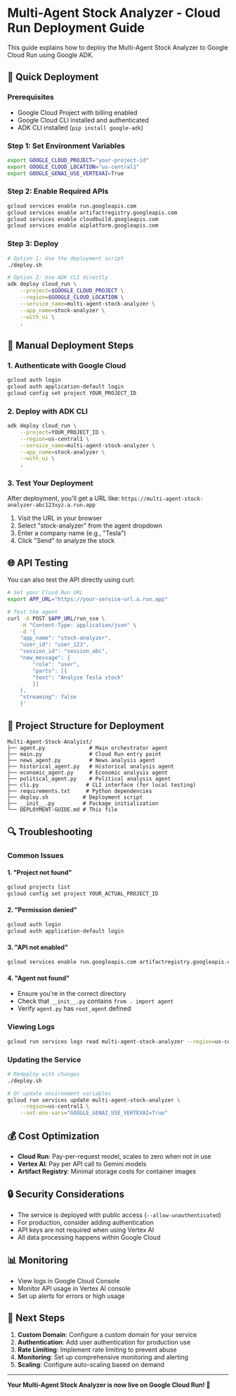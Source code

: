 # Multi-Agent Stock Analyzer - Cloud Run Deployment Guide

This guide explains how to deploy the Multi-Agent Stock Analyzer to Google Cloud Run using Google ADK.

## 🚀 Quick Deployment

### Prerequisites
- Google Cloud Project with billing enabled
- Google Cloud CLI installed and authenticated
- ADK CLI installed (`pip install google-adk`)

### Step 1: Set Environment Variables
```bash
export GOOGLE_CLOUD_PROJECT="your-project-id"
export GOOGLE_CLOUD_LOCATION="us-central1"
export GOOGLE_GENAI_USE_VERTEXAI=True
```

### Step 2: Enable Required APIs
```bash
gcloud services enable run.googleapis.com
gcloud services enable artifactregistry.googleapis.com
gcloud services enable cloudbuild.googleapis.com
gcloud services enable aiplatform.googleapis.com
```

### Step 3: Deploy
```bash
# Option 1: Use the deployment script
./deploy.sh

# Option 2: Use ADK CLI directly
adk deploy cloud_run \
    --project=$GOOGLE_CLOUD_PROJECT \
    --region=$GOOGLE_CLOUD_LOCATION \
    --service_name=multi-agent-stock-analyzer \
    --app_name=stock-analyzer \
    --with_ui \
    .
```

## 🔧 Manual Deployment Steps

### 1. Authenticate with Google Cloud
```bash
gcloud auth login
gcloud auth application-default login
gcloud config set project YOUR_PROJECT_ID
```

### 2. Deploy with ADK CLI
```bash
adk deploy cloud_run \
    --project=YOUR_PROJECT_ID \
    --region=us-central1 \
    --service_name=multi-agent-stock-analyzer \
    --app_name=stock-analyzer \
    --with_ui \
    .
```

### 3. Test Your Deployment
After deployment, you'll get a URL like:
`https://multi-agent-stock-analyzer-abc123xyz.a.run.app`

1. Visit the URL in your browser
2. Select "stock-analyzer" from the agent dropdown
3. Enter a company name (e.g., "Tesla")
4. Click "Send" to analyze the stock

## 🌐 API Testing

You can also test the API directly using curl:

```bash
# Set your Cloud Run URL
export APP_URL="https://your-service-url.a.run.app"

# Test the agent
curl -X POST $APP_URL/run_sse \
    -H "Content-Type: application/json" \
    -d '{
    "app_name": "stock-analyzer",
    "user_id": "user_123",
    "session_id": "session_abc",
    "new_message": {
        "role": "user",
        "parts": [{
        "text": "Analyze Tesla stock"
        }]
    },
    "streaming": false
    }'
```

## 📁 Project Structure for Deployment

```
Multi-Agent-Stock-Analyist/
├── agent.py              # Main orchestrator agent
├── main.py               # Cloud Run entry point
├── news_agent.py         # News analysis agent
├── historical_agent.py   # Historical analysis agent
├── economic_agent.py     # Economic analysis agent
├── political_agent.py    # Political analysis agent
├── cli.py               # CLI interface (for local testing)
├── requirements.txt     # Python dependencies
├── deploy.sh           # Deployment script
├── __init__.py         # Package initialization
└── DEPLOYMENT-GUIDE.md # This file
```

## 🔍 Troubleshooting

### Common Issues

#### 1. "Project not found"
```bash
gcloud projects list
gcloud config set project YOUR_ACTUAL_PROJECT_ID
```

#### 2. "Permission denied"
```bash
gcloud auth login
gcloud auth application-default login
```

#### 3. "API not enabled"
```bash
gcloud services enable run.googleapis.com artifactregistry.googleapis.com cloudbuild.googleapis.com aiplatform.googleapis.com
```

#### 4. "Agent not found"
- Ensure you're in the correct directory
- Check that `__init__.py` contains `from . import agent`
- Verify `agent.py` has `root_agent` defined

### Viewing Logs
```bash
gcloud run services logs read multi-agent-stock-analyzer --region=us-central1
```

### Updating the Service
```bash
# Redeploy with changes
./deploy.sh

# Or update environment variables
gcloud run services update multi-agent-stock-analyzer \
    --region=us-central1 \
    --set-env-vars="GOOGLE_GENAI_USE_VERTEXAI=True"
```

## 💰 Cost Optimization

- **Cloud Run**: Pay-per-request model, scales to zero when not in use
- **Vertex AI**: Pay per API call to Gemini models
- **Artifact Registry**: Minimal storage costs for container images

## 🔒 Security Considerations

- The service is deployed with public access (`--allow-unauthenticated`)
- For production, consider adding authentication
- API keys are not required when using Vertex AI
- All data processing happens within Google Cloud

## 📊 Monitoring

- View logs in Google Cloud Console
- Monitor API usage in Vertex AI console
- Set up alerts for errors or high usage

## 🎯 Next Steps

1. **Custom Domain**: Configure a custom domain for your service
2. **Authentication**: Add user authentication for production use
3. **Rate Limiting**: Implement rate limiting to prevent abuse
4. **Monitoring**: Set up comprehensive monitoring and alerting
5. **Scaling**: Configure auto-scaling based on demand

---

**Your Multi-Agent Stock Analyzer is now live on Google Cloud Run! 🚀**
